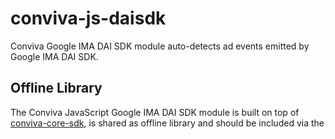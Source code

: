 # conviva-js-daisdk
Conviva Google IMA DAI SDK module auto-detects ad events emitted by Google IMA DAI SDK.

## Offline Library
The Conviva JavaScript Google IMA DAI SDK module is built on top of <a href="https://github.com/Conviva/conviva-js-coresdk">conviva-core-sdk</a>, is shared as offline library and should be included via the <script> tag in the application.

``` 
<script type="text/javascript" src="<PATH>/conviva-core-sdk.js"></script>
<script type="text/javascript" src="<PATH>/conviva-googledai-module.js"></script>
```
## Install via npm 

```
npm install @convivainc/conviva-js-daisdk --save
```

## Note:
* Refer https://community.conviva.com/ for integration guidelines.